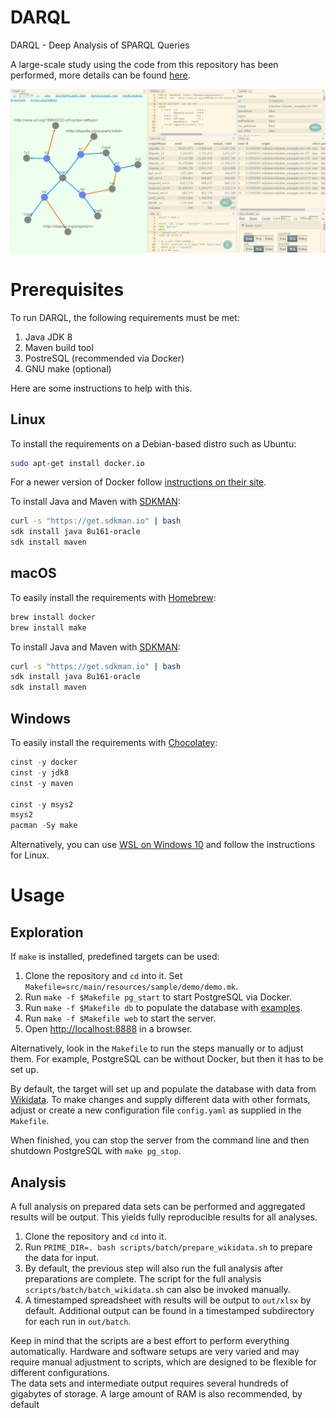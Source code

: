 # DARQL

DARQL - Deep Analysis of SPARQL Queries

A large-scale study using the code from this repository has been performed, more details can be found [here](http://www.vldb.org/pvldb/vol11/p149-bonifati.pdf).

![screenshot](src/main/resources/sample/demo/screenshot.png)

# Prerequisites

To run DARQL, the following requirements must be met:

1. Java JDK 8
2. Maven build tool
3. PostreSQL (recommended via Docker)
4. GNU make (optional)

Here are some instructions to help with this.

## Linux

To install the requirements on a Debian-based distro such as Ubuntu:

```bash
sudo apt-get install docker.io
```

For a newer version of Docker follow [instructions on their site](https://docs.docker.com/install/linux/docker-ce/debian/).

To install Java and Maven with [SDKMAN](https://github.com/sdkman/sdkman-cli):

```bash
curl -s "https://get.sdkman.io" | bash
sdk install java 8u161-oracle
sdk install maven
```

## macOS

To easily install the requirements with [Homebrew](https://brew.sh/index_de.html):

```bash
brew install docker
brew install make
```

To install Java and Maven with [SDKMAN](https://github.com/sdkman/sdkman-cli):

```bash
curl -s "https://get.sdkman.io" | bash
sdk install java 8u161-oracle
sdk install maven
```

## Windows

To easily install the requirements with [Chocolatey](https://chocolatey.org/):

```ps1
cinst -y docker
cinst -y jdk8
cinst -y maven

cinst -y msys2
msys2
pacman -Sy make
```

Alternatively, you can use [WSL on Windows 10](https://docs.microsoft.com/en-us/windows/wsl/install-win10) and follow the instructions for Linux.

# Usage

## Exploration

If `make` is installed, predefined targets can be used:

1. Clone the repository and `cd` into it. Set `Makefile=src/main/resources/sample/demo/demo.mk`.
2. Run `make -f $Makefile pg_start` to start PostgreSQL via Docker.
3. Run `make -f $Makefile db` to populate the database with [examples](src/main/resources/sample/demo/wikidata.txt).
4. Run `make -f $Makefile web` to start the server.
5. Open [http://localhost:8888](http://localhost:8888) in a browser.

Alternatively, look in the `Makefile` to run the steps manually or to adjust them.
For example, PostgreSQL can be without Docker, but then it has to be set up.

By default, the target will set up and populate the database with data from [Wikidata](src/main/resources/sample/demo/wikidata.txt).
To make changes and supply different data with other formats, adjust or create a new configuration file `config.yaml` as supplied in the `Makefile`.

When finished, you can stop the server from the command line and then shutdown PostgreSQL with `make pg_stop`. 

## Analysis

A full analysis on prepared data sets can be performed and aggregated results will be output.
This yields fully reproducible results for all analyses.

1. Clone the repository and `cd` into it.
2. Run `PRIME_DIR=. bash scripts/batch/prepare_wikidata.sh` to prepare the data for input.
3. By default, the previous step will also run the full analysis after preparations are complete. 
The script for the full analysis `scripts/batch/batch_wikidata.sh` can also be invoked manually.
4. A timestamped spreadsheet with results will be output to `out/xlsx` by default.
Additional output can be found in a timestamped subdirectory for each run in `out/batch`.

Keep in mind that the scripts are a best effort to perform everything automatically.
Hardware and software setups are very varied and may require manual adjustment to scripts, which are designed to be flexible for different configurations.  
The data sets and intermediate output requires several hundreds of gigabytes of storage.
A large amount of RAM is also recommended, by default 
